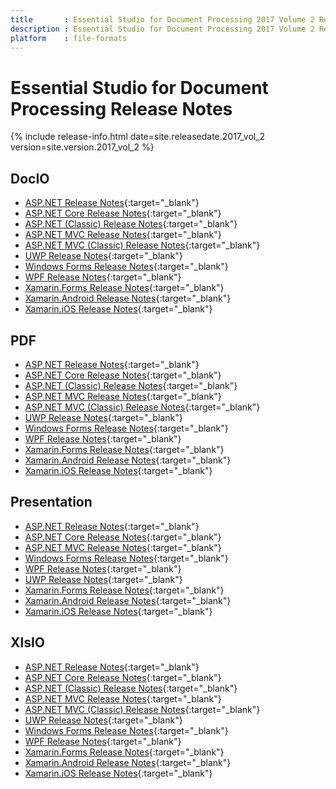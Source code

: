 ```yaml
---
title		: Essential Studio for Document Processing 2017 Volume 2 Release Notes
description	: Essential Studio for Document Processing 2017 Volume 2 Release Notes
platform	: file-formats
---
```


# Essential Studio for Document Processing Release Notes

{% include release-info.html date=site.releasedate.2017_vol_2 version=site.version.2017_vol_2 %} 

## DocIO

* [ASP.NET Release Notes](/aspnet/release-notes/v15.2.0.40#docio){:target="_blank"}
* [ASP.NET Core Release Notes](/aspnet-core/release-notes/v15.2.0.40#docio){:target="_blank"}
* [ASP.NET (Classic) Release Notes](/aspnet-classic/release-notes/v15.2.0.40#docio){:target="_blank"}
* [ASP.NET MVC Release Notes](/aspnetmvc/release-notes/v15.2.0.40#docio){:target="_blank"}
* [ASP.NET MVC (Classic) Release Notes](/aspnetmvc-classic/release-notes/v15.2.0.40#docio){:target="_blank"}
* [UWP Release Notes](/uwp/release-notes/v15.2.0.40#docio){:target="_blank"}
* [Windows Forms Release Notes](/windowsforms/release-notes/v15.2.0.40#docio){:target="_blank"}
* [WPF Release Notes](/wpf/release-notes/v15.2.0.40#docio){:target="_blank"}
* [Xamarin.Forms Release Notes](/xamarin/release-notes/v15.2.0.40#docio){:target="_blank"}
* [Xamarin.Android Release Notes](/xamarin-android/release-notes/v15.2.0.40#docio){:target="_blank"}
* [Xamarin.iOS Release Notes](/xamarin-ios/release-notes/v15.2.0.40#docio){:target="_blank"}

## PDF

* [ASP.NET Release Notes](/aspnet/release-notes/v15.2.0.40#pdf){:target="_blank"}
* [ASP.NET Core Release Notes](/aspnet-core/release-notes/v15.2.0.40#pdf){:target="_blank"}
* [ASP.NET (Classic) Release Notes](/aspnet-classic/release-notes/v15.2.0.40#pdf){:target="_blank"}
* [ASP.NET MVC Release Notes](/aspnetmvc/release-notes/v15.2.0.40#pdf){:target="_blank"}
* [ASP.NET MVC (Classic) Release Notes](/aspnetmvc-classic/release-notes/v15.2.0.40#pdf){:target="_blank"}
* [UWP Release Notes](/uwp/release-notes/v15.2.0.40#pdf){:target="_blank"}
* [Windows Forms Release Notes](/windowsforms/release-notes/v15.2.0.40#pdf){:target="_blank"}
* [WPF Release Notes](/wpf/release-notes/v15.2.0.40#pdf){:target="_blank"}
* [Xamarin.Forms Release Notes](/xamarin/release-notes/v15.2.0.40#pdf){:target="_blank"}
* [Xamarin.Android Release Notes](/xamarin-android/release-notes/v15.2.0.40#pdf){:target="_blank"}
* [Xamarin.iOS Release Notes](/xamarin-ios/release-notes/v15.2.0.40#pdf){:target="_blank"}

## Presentation

* [ASP.NET Release Notes](/aspnet/release-notes/v15.2.0.40#presentation){:target="_blank"}
* [ASP.NET Core Release Notes](/aspnet-core/release-notes/v15.2.0.40#presentation){:target="_blank"}
* [ASP.NET MVC Release Notes](/aspnetmvc/release-notes/v15.2.0.40#presentation){:target="_blank"}
* [Windows Forms Release Notes](/windowsforms/release-notes/v15.2.0.40#presentation){:target="_blank"}
* [WPF Release Notes](/wpf/release-notes/v15.2.0.40#presentation){:target="_blank"}
* [UWP Release Notes](/uwp/release-notes/v15.2.0.40#presentation){:target="_blank"}
* [Xamarin.Forms Release Notes](/xamarin/release-notes/v15.2.0.40#presentation){:target="_blank"}
* [Xamarin.Android Release Notes](/xamarin-android/release-notes/v15.2.0.40#presentation){:target="_blank"}
* [Xamarin.iOS Release Notes](/xamarin-ios/release-notes/v15.2.0.40#presentation){:target="_blank"}

## XlsIO

* [ASP.NET Release Notes](/aspnet/release-notes/v15.2.0.40#xlsio){:target="_blank"}
* [ASP.NET Core Release Notes](/aspnet-core/release-notes/v15.2.0.40#xlsio){:target="_blank"}
* [ASP.NET (Classic) Release Notes](/aspnet-classic/release-notes/v15.2.0.40#xlsio){:target="_blank"}
* [ASP.NET MVC Release Notes](/aspnetmvc/release-notes/v15.2.0.40#xlsio){:target="_blank"}
* [ASP.NET MVC (Classic) Release Notes](/aspnetmvc-classic/release-notes/v15.2.0.40#xlsio){:target="_blank"}
* [UWP Release Notes](/uwp/release-notes/v15.2.0.40#xlsio){:target="_blank"}
* [Windows Forms Release Notes](/windowsforms/release-notes/v15.2.0.40#xlsio){:target="_blank"}
* [WPF Release Notes](/wpf/release-notes/v15.2.0.40#xlsio){:target="_blank"}
* [Xamarin.Forms Release Notes](/xamarin/release-notes/v15.2.0.40#xlsio){:target="_blank"}
* [Xamarin.Android Release Notes](/xamarin-android/release-notes/v15.2.0.40#xlsio){:target="_blank"}
* [Xamarin.iOS Release Notes](/xamarin-ios/release-notes/v15.2.0.40#xlsio){:target="_blank"}